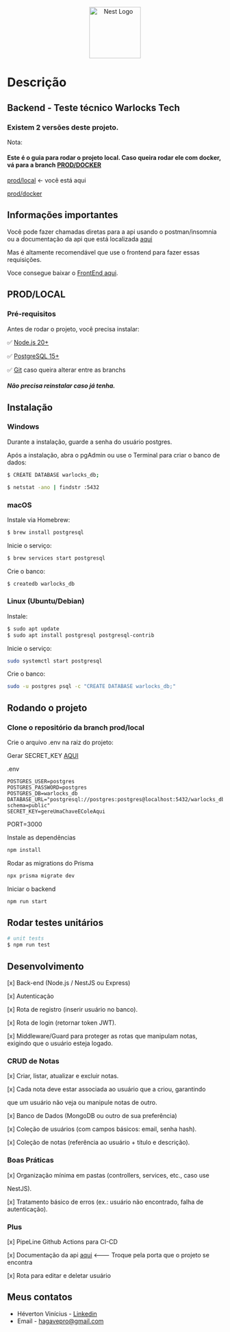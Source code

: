 <p align="center">
  <a href="https://github.com/nestjs/nest" target="blank"><img src="https://nestjs.com/img/logo-small.svg" width="120" alt="Nest Logo" /></a>
</p>

# Descrição

## Backend - Teste técnico Warlocks Tech

### Existem 2 versões deste projeto.

Nota:

#### Este é o guia para rodar o projeto local. Caso queira rodar ele com docker, vá para a branch [PROD/DOCKER](https://github.com/Hagave/Warlocks-Tech/prod/docker)

[prod/local]() <- você está aqui

[prod/docker](https://github.com/Hagave/Warlocks-Tech/prod/docker)

## Informações importantes

Você pode fazer chamadas diretas para a api usando o postman/insomnia ou a documentação da api que está localizada [aqui](http://localhost:3000/api/docs#/)

Mas é altamente recomendável que use o frontend para fazer essas requisições.

Voce consegue baixar o [FrontEnd aqui](https://github.com/Hagave/Warlock-Tech-FE).

## PROD/LOCAL

### Pré-requisitos

Antes de rodar o projeto, você precisa instalar:

✅ [Node.js 20+](https://nodejs.org/pt/download)

✅ [PostgreSQL 15+](https://www.postgresql.org/download/)

✅ [Git](https://git-scm.com/downloads) caso queira alterar entre as branchs

##### Não precisa reinstalar caso já tenha.

## Instalação

### Windows

Durante a instalação, guarde a senha do usuário postgres.

Após a instalação, abra o pgAdmin ou use o Terminal para criar o banco de dados:

```bash
$ CREATE DATABASE warlocks_db;
```

```bash
$ netstat -ano | findstr :5432
```

### macOS

Instale via Homebrew:

```bash
$ brew install postgresql
```

Inicie o serviço:

```bash
$ brew services start postgresql
```

Crie o banco:

```bash
$ createdb warlocks_db

```

### Linux (Ubuntu/Debian)

Instale:

```bash
$ sudo apt update
$ sudo apt install postgresql postgresql-contrib
```

Inicie o serviço:

```bash
sudo systemctl start postgresql
```

Crie o banco:

```bash
sudo -u postgres psql -c "CREATE DATABASE warlocks_db;"
```

## Rodando o projeto

### Clone o repositório da branch prod/local

Crie o arquivo .env na raiz do projeto:

Gerar SECRET_KEY [AQUI](https://jwt.io/)

.env

```
POSTGRES_USER=postgres
POSTGRES_PASSWORD=postgres
POSTGRES_DB=warlocks_db
DATABASE_URL="postgresql://postgres:postgres@localhost:5432/warlocks_db?schema=public"
SECRET_KEY=gereUmaChaveEColeAqui
```

PORT=3000

Instale as dependências

```bash
npm install
```

Rodar as migrations do Prisma

```bash
npx prisma migrate dev
```

Iniciar o backend

```bash
npm run start
```

## Rodar testes unitários

```bash
# unit tests
$ npm run test
```

## Desenvolvimento

[x] Back-end (Node.js / NestJS ou Express)

[x] Autenticação

[x] Rota de registro (inserir usuário no banco).

[x] Rota de login (retornar token JWT).

[x] Middleware/Guard para proteger as rotas que manipulam notas,
exigindo que o usuário esteja logado.

### CRUD de Notas

[x] Criar, listar, atualizar e excluir notas.

[x] Cada nota deve estar associada ao usuário que a criou, garantindo

que um usuário não veja ou manipule notas de outro.

[x] Banco de Dados (MongoDB ou outro de sua preferência)

[x] Coleção de usuários (com campos básicos: email, senha hash).

[x] Coleção de notas (referência ao usuário + título e descrição).

### Boas Práticas

[x] Organização mínima em pastas (controllers, services, etc., caso use

NestJS).

[x] Tratamento básico de erros (ex.: usuário não encontrado, falha de
autenticação).

### Plus

[x] PipeLine Github Actions para CI-CD

[x] Documentação da api [aqui](http://localhost:3000/api/docs#/) <--- Troque pela porta que o projeto se encontra

[x] Rota para editar e deletar usuário

## Meus contatos

- Héverton Vinícius - [Linkedin](https://www.linkedin.com/in/heverton-vinicius/)
- Email - [hagavepro@gmail.com]()
